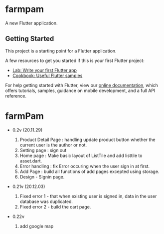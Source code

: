 # farmpam

A new Flutter application.

## Getting Started

This project is a starting point for a Flutter application.

A few resources to get you started if this is your first Flutter project:

- [Lab: Write your first Flutter app](https://flutter.dev/docs/get-started/codelab)
- [Cookbook: Useful Flutter samples](https://flutter.dev/docs/cookbook)

For help getting started with Flutter, view our
[online documentation](https://flutter.dev/docs), which offers tutorials,
samples, guidance on mobile development, and a full API reference.
# farmPam
  - 0.2v (20.11.29)
    1. Product Detail Page : handling update product button whether the current user is the author or not.
    2. Setting page :  sign out
    3. Home page : Make basic layout of ListTile and add listtile to asset.dart.
    4. Error handling : fix Error occuring when the user sign in at first.
    5. Add Page : build all functions of add pages excepted using storage.
    6. Design - Signin page.

  - 0.21v (20.12.03)
    1. Fixed error 1 - that when existing user is signed in, data in the user database was duplicated.
    2. Fixed error 2 - build the cart page. 
    
  - 0.22v
    1. add google map